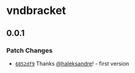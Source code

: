# vndbracket

## 0.0.1

### Patch Changes

- [`6852df9`](https://github.com/haleksandre/test-tauri/commit/6852df9190cd819262a74d84ee265a77ad9613f8) Thanks [@haleksandre](https://github.com/haleksandre)! - first version
